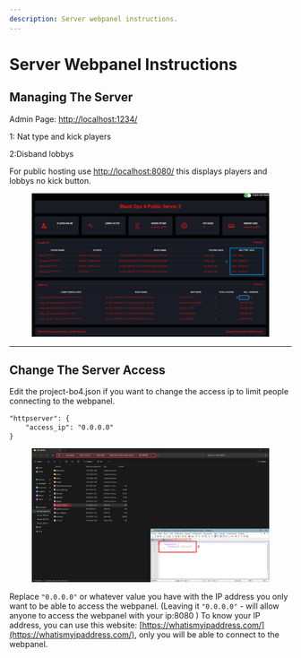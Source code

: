```yaml
---
description: Server webpanel instructions.
---
```


# Server Webpanel Instructions

## Managing The Server

Admin Page: [http://localhost:1234/](http://localhost:8080/)

1: Nat type and kick players

2:Disband lobbys



For public hosting use [http://localhost:8080/](http://localhost:8080/) this displays players and lobbys no kick button.

<figure><img src="../.gitbook/assets/Webpannel small most important explanation.png" alt=""><figcaption></figcaption></figure>

***

## Change The Server Access

Edit the project-bo4.json if you want to change the access ip to limit people connecting to the webpanel.

```
"httpserver": {
    "access_ip": "0.0.0.0"
}
```

<figure><img src="../.gitbook/assets/Webpannel IP.png" alt=""><figcaption></figcaption></figure>

Replace `"0.0.0.0"` or whatever value you have with the IP address you only want to be able to access the webpanel. (Leaving it `"0.0.0.0"` - will allow anyone to access the webpanel with your ip:8080 ) To know your IP address, you can use this website: [https://whatismyipaddress.com/](https://whatismyipaddress.com/), only you will be able to connect to the webpanel.

